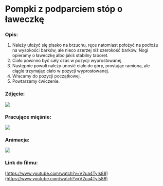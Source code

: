 # Pompki z podparciem stóp o ławeczkę

### Opis:
1. Należy ułożyć się płasko na brzuchu, ręce natomiast położyć na podłożu na wysokości barków, ale nieco szerzej niż szerokość barków. Nogi opieramy o ławeczkę albo jakiś stabilny taboret.
2. Ciało powinno być cały czas w pozycji wyprostowanej. 
3. Następnie powoli należy unosić ciało do góry, prostując ramiona, ale ciągle trzymając ciało w pozycji wyprostowanej.
4. Wracamy do pozycji początkowej.
5. Powtarzamy ćwiczenie.

### Zdjęcie:
![](exercise/pompki_nogi_wysoko/pompki_nogi_wysoko.png)

### Pracujące mięśnie:
![](exercise/pompki_nogi_wysoko/nogi-wyżej.png)

### Animacja:
![](exercise/pompki_nogi_wysoko/anime.gif)

### Link do filmu:
[https://www.youtube.com/watch?v=V2ua4TyIs88](https://www.youtube.com/watch?v=V2ua4TyIs88)
